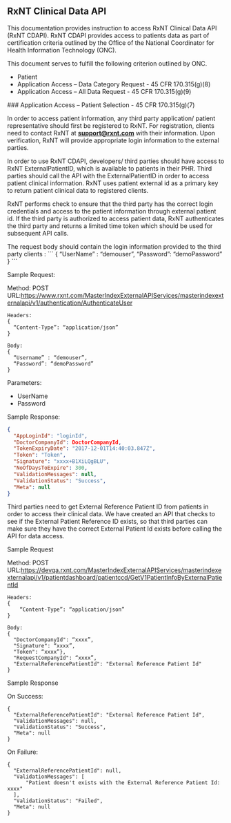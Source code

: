 ## RxNT Clinical Data API 

  <a name="request">This</a> documentation provides instruction to access RxNT Clinical Data API (RxNT CDAPI). RxNT CDAPI provides access to patients data as part of certification criteria outlined by the Office of the National Coordinator for Health Information Technology (ONC).

  This document serves to fulfill the following criterion outlined by ONC.
- <a name="patSel">Patient</a>
- <a name="dataCat"> Application Access – Data Category Request - 45 CFR 170.315(g)(8) </a>
- <a name="allData">Application Access – All Data Request - 45 CFR 170.315(g)(9) </a>

<div id="patSel"></div>
### Application Access – Patient Selection - 45 CFR 170.315(g)(7)

  In order to access patient information, any third party application/ patient representative should first be registered to RxNT. For registration, clients need to contact RxNT at **support@rxnt.com** with their information. Upon verification, RxNT will provide appropriate login information to the external parties.

  In order to use RxNT CDAPI, developers/ third parties should have access to RxNT ExternalPatientID, which is available to patients in their PHR. Third parties should call the API with the ExternalPatientID in order to access patient clinical information. RxNT uses patient external id as a primary key to return patient clinical data to registered clients. 

  RxNT performs check to ensure that the third party has the correct login credentials and access to the patient information through external patient id. If the third party is authorized to access patient data, RxNT authenticates the third party and returns a limited time token which should be used for subsequent API calls. 
<div id="request"> </div>
The request body should contain the login information provided to the third party clients : 
  ```
  { 
   “UserName” : “demouser”,
 	 “Password”: “demoPassword”
  }
  ```
  
Sample Request:

  Method: POST              
  URL:https://www.rxnt.com/MasterIndexExternalAPIServices/masterindexexternalapi/v1/authentication/AuthenticateUser 
  
  ```
  Headers: 
  {
    “Content-Type”: “application/json”
  }
  ```
  
  ```
  Body: 
  {
    “Username” : “demouser”,
    “Password”: “demoPassword”	
  }
  ```

Parameters:
- UserName
- Password

Sample Response:
  ```json
  {
    "AppLoginId": "loginId",
    "DoctorCompanyId": DoctorCompanyId,
    "TokenExpiryDate": "2017-12-01T14:40:03.847Z",
    "Token": "Token",
    "Signature": "xxxx+B1XiLQgBLU",
    "NoOfDaysToExpire": 300,
    "ValidationMessages": null,
    "ValidationStatus": "Success",
    "Meta": null
  }
  ```
  
  Third parties need to get External Reference Patient ID from patients in order to access their clinical data. We have created an API that checks to see if the External Patient Reference ID exists, so that third parties can make sure they have the correct External Patient Id exists before calling the API for data access.

Sample Request 

  Method: POST  
  URL:https://devqa.rxnt.com/MasterIndexExternalAPIServices/masterindexexternalapi/v1/patientdashboard/patientccd/GetV1PatientInfoByExternalPatientId
  ```
  Headers:
  {
 	  “Content-Type”: “application/json”
  }
  ```
  ```
  Body: 
  {
    "DoctorCompanyId": “xxxx”,
    "Signature": “xxxx”,
    "Token": “xxxx”},
    "RequestCompanyId": “xxxx”,
    "ExternalReferencePatientId": "External Reference Patient Id"
  }
  ```

Sample Response

  On Success:
  ```
  {
    "ExternalReferencePatientId": "External Reference Patient Id",
    "ValidationMessages": null,
    "ValidationStatus": "Success", 
    "Meta": null
  }
  ```

On Failure:
  
  ```
  {
    "ExternalReferencePatientId": null,
    "ValidationMessages": [
        "Patient doesn't exists with the External Reference Patient Id: xxxx"
    ],
    "ValidationStatus": "Failed",
    "Meta": null
  }
  ```
